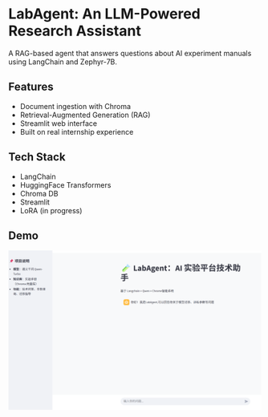 # LabAgent: An LLM-Powered Research Assistant

A RAG-based agent that answers questions about AI experiment manuals using LangChain and Zephyr-7B.

## Features
- Document ingestion with Chroma
- Retrieval-Augmented Generation (RAG)
- Streamlit web interface
- Built on real internship experience

## Tech Stack
- LangChain
- HuggingFace Transformers
- Chroma DB
- Streamlit
- LoRA (in progress)

## Demo
![alt text](image.png)